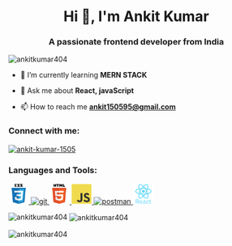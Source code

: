 <h1 align="center">Hi 👋, I'm Ankit Kumar</h1>
<h3 align="center">A passionate frontend developer from India</h3>

<p align="left"> <img src="https://komarev.com/ghpvc/?username=ankitkumar404&label=Profile%20views&color=0e75b6&style=flat" alt="ankitkumar404" /> </p>

- 🌱 I’m currently learning **MERN STACK**

- 💬 Ask me about **React, javaScript**

- 📫 How to reach me **ankit150595@gmail.com**

<h3 align="left">Connect with me:</h3>
<p align="left">
<a href="https://linkedin.com/in/ankit-kumar-1505" target="blank"><img align="center" src="https://raw.githubusercontent.com/rahuldkjain/github-profile-readme-generator/master/src/images/icons/Social/linked-in-alt.svg" alt="ankit-kumar-1505" height="30" width="40" /></a>
</p>

<h3 align="left">Languages and Tools:</h3>
<p align="left"> <a href="https://www.w3schools.com/css/" target="_blank"> <img src="https://raw.githubusercontent.com/devicons/devicon/master/icons/css3/css3-original-wordmark.svg" alt="css3" width="40" height="40"/> </a> <a href="https://git-scm.com/" target="_blank"> <img src="https://www.vectorlogo.zone/logos/git-scm/git-scm-icon.svg" alt="git" width="40" height="40"/> </a> <a href="https://www.w3.org/html/" target="_blank"> <img src="https://raw.githubusercontent.com/devicons/devicon/master/icons/html5/html5-original-wordmark.svg" alt="html5" width="40" height="40"/> </a> <a href="https://developer.mozilla.org/en-US/docs/Web/JavaScript" target="_blank"> <img src="https://raw.githubusercontent.com/devicons/devicon/master/icons/javascript/javascript-original.svg" alt="javascript" width="40" height="40"/> </a> <a href="https://postman.com" target="_blank"> <img src="https://www.vectorlogo.zone/logos/getpostman/getpostman-icon.svg" alt="postman" width="40" height="40"/> </a> <a href="https://reactjs.org/" target="_blank"> <img src="https://raw.githubusercontent.com/devicons/devicon/master/icons/react/react-original-wordmark.svg" alt="react" width="40" height="40"/> </a> </p>

<p><img align="left" src="https://github-readme-stats.vercel.app/api/top-langs?username=ankitkumar404&show_icons=true&locale=en&layout=compact" alt="ankitkumar404" /></p>

<p>&nbsp;<img align="center" src="https://github-readme-stats.vercel.app/api?username=ankitkumar404&show_icons=true&locale=en" alt="ankitkumar404" /></p>

<p><img align="center" src="https://github-readme-streak-stats.herokuapp.com/?user=ankitkumar404&" alt="ankitkumar404" /></p>

